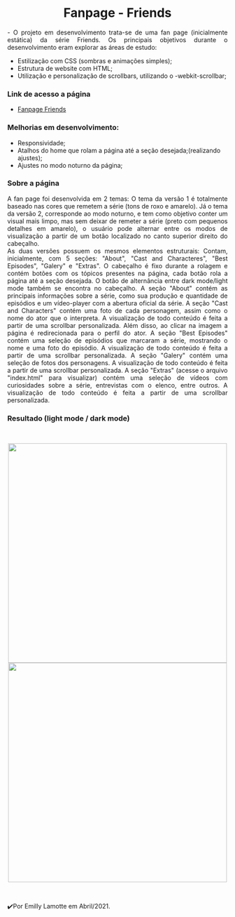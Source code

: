 
<h1 align="center">Fanpage - Friends</h1> 
<p align="justify">
    -  O projeto em desenvolvimento trata-se de uma fan page (inicialmente estática) da série Friends. Os principais objetivos durante o desenvolvimento eram explorar as áreas de estudo:<br>
  
 - Estilização com CSS (sombras e animações simples);
 - Estrutura de website com HTML;
 - Utilização e personalização de scrollbars, utilizando o -webkit-scrollbar;
  <h3> Link de acesso a página</h3>
<p align="justify">
  
 -  [Fanpage Friends](https://emillylamotte.github.io/fanpageFriends/)
  
  
</p>
  <h3>Melhorias em desenvolvimento:</h3>
 
 - Responsividade;
 - Atalhos do home que rolam a página até a seção desejada;(realizando ajustes);
 - Ajustes no modo noturno da página;
 </p>
 

 <h3> Sobre a página</h3>
<p align="justify">
   A fan page foi desenvolvida em 2 temas: O tema  da versão 1 é totalmente baseado nas cores que remetem a série (tons de roxo e amarelo). Já o tema da versão 2, corresponde ao modo noturno, e tem como objetivo conter um visual mais limpo, mas sem deixar de remeter a série (preto com pequenos detalhes em amarelo), o usuário pode alternar entre os modos de visualização a partir de um botão localizado no canto superior direito do cabeçalho.<br>
    As duas versões possuem os mesmos elementos estruturais: Contam, inicialmente, com 5 seções: "About", "Cast and Characteres", "Best Episodes", "Galery" e "Extras". O cabeçalho é fixo durante a rolagem e contém botões com os tópicos presentes na página, cada botão rola a página até a seção desejada. O botão de alternância entre dark mode/light mode também se encontra no cabeçalho. A seção "About" contém as principais informações sobre a série, como sua produção e quantidade de episódios e um vídeo-player com a abertura oficial da série. A seção "Cast and Characters" contém uma foto de cada personagem, assim como o nome do ator que o interpreta. A visualização de todo conteúdo é feita a partir de uma scrollbar personalizada. Além disso, ao clicar na imagem a página é redirecionada para o perfil do ator. A seção "Best Episodes" contém uma seleção de episódios que marcaram a série, mostrando o nome e uma foto do episódio. A visualização de todo conteúdo é feita a partir de uma scrollbar personalizada. A seção "Galery" contém uma seleção de fotos dos personagens. A visualização de todo conteúdo é feita a partir de uma scrollbar personalizada. A seção "Extras" (acesse o arquivo "index.html" para visualizar) contém uma seleção de vídeos com curiosidades sobre a série, entrevistas com o elenco, entre outros. A visualização de todo conteúdo é feita a partir de uma scrollbar personalizada.<br>
</p>

<h3 align="justify">Resultado (light mode / dark mode)</h3> 
<br>
<p align="center"> 
  <img src="https://user-images.githubusercontent.com/79487290/115165450-52c98d80-a084-11eb-90d3-9e3e2cd0a182.PNG" width="500"/>
  <img src="https://user-images.githubusercontent.com/79487290/115165472-683eb780-a084-11eb-8f9d-bc6f2e516816.PNG" width="500"/>
</p>

<br>

  
 
 ✔️Por Emilly Lamotte em Abril/2021.



 

